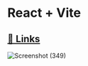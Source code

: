 



# React + Vite

##  [🔗 Links](https://art-gallery-induwa.netlify.app/)


![Screenshot (349)](https://github.com/user-attachments/assets/898a3aa3-9a89-42a8-9a2c-f9eb8f921472)
